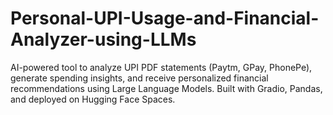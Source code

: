 # Personal-UPI-Usage-and-Financial-Analyzer-using-LLMs
AI-powered tool to analyze UPI PDF statements (Paytm, GPay, PhonePe), generate spending insights, and receive personalized financial recommendations using Large Language Models. Built with Gradio, Pandas, and deployed on Hugging Face Spaces.
